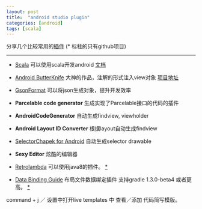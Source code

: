 ```yaml
---
layout: post
title:  "android studio plugin"
categories: [android]
tags: [scala]
---
```


分享几个比较常用的[插件](http://plugins.jetbrains.com/?androidstudio) (* 标柱的只有github项目) 

------------------------------

* [Scala](http://confluence.jetbrains.com/display/IntelliJIDEA/Scala) 可以使用scala开发android [文档](http://macroid.github.io/ScalaOnAndroid.html)

* [Android ButterKnife](https://github.com/avast/android-butterknife-zelezny) 大神的作品，注解的形式注入view对象 [项目地址](https://github.com/JakeWharton/butterknife)

* [GsonFormat](https://github.com/zzz40500/GsonFormat) 可以将json生成对象，提升开发效率 

* __Parcelable code generator__ 生成实现了Parcelable接口的代码的插件

* __AndroidCodeGenerator__ 自动生成findview, viewholder

* __Android Layout ID Converter__ 根据layout自动生成findview

* [SelectorChapek for Android](https://github.com/inmite/android-selector-chapek) 自动生成selector drawable

* __Sexy Editor__ 炫酷的编辑器 

* [Retrolambda](https://github.com/evant/gradle-retrolambda) 可以使用java8的插件。 [*]()

* [Data Binding Guide](https://developer.android.com/tools/data-binding/guide.html?utm_campaign=android-studio-1-3&utm_source=dac&utm_medium=blog) 布局文件数据绑定插件 支持gradle 1.3.0-beta4 或者更高。 [*]()

command + j ／ 设置中打开live templates 中 查看／添加 代码简写模版。



